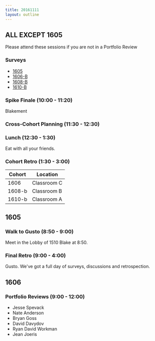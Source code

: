 ```yaml
---
title: 20161111
layout: outline
---
```



## ALL EXCEPT 1605

Please attend these sessions if you are not in a Portfolio Review

### Surveys
* [1605]()
* [1606-B](https://goo.gl/forms/ew5U5u2iB7Cf1AeC3)
* [1608-B]()
* [1610-B]()

### Spike Finale (10:00 - 11:20)
Blakement

### Cross-Cohort Planning (11:30 - 12:30)

### Lunch (12:30 - 1:30)
Eat with all your friends.

### Cohort Retro (1:30 - 3:00)

| Cohort | Location |
| ------ | -------- |
| 1606   | Classroom C |
| 1608-b | Classroom B |
| 1610-b | Classroom A |


## 1605

### Walk to Gusto (8:50 - 9:00)

Meet in the Lobby of 1510 Blake at 8:50.

### Final Retro (9:00 - 4:00)

Gusto. We've got a full day of surveys, discussions and retrospection.


## 1606

### Portfolio Reviews (9:00 - 12:00)

* Jesse Spevack
* Nate Anderson
* Bryan Goss
* David Davydov
* Ryan David Workman
* Jean Joeris
